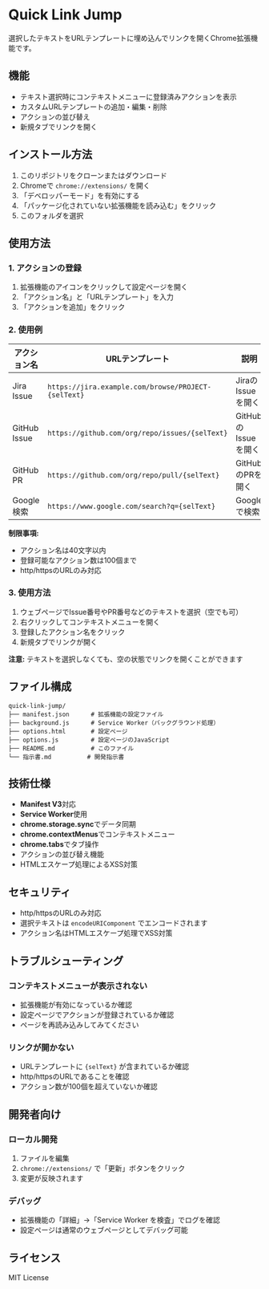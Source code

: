 # Quick Link Jump

選択したテキストをURLテンプレートに埋め込んでリンクを開くChrome拡張機能です。

## 機能

- テキスト選択時にコンテキストメニューに登録済みアクションを表示
- カスタムURLテンプレートの追加・編集・削除
- アクションの並び替え
- 新規タブでリンクを開く

## インストール方法

1. このリポジトリをクローンまたはダウンロード
2. Chromeで `chrome://extensions/` を開く
3. 「デベロッパーモード」を有効にする
4. 「パッケージ化されていない拡張機能を読み込む」をクリック
5. このフォルダを選択

## 使用方法

### 1. アクションの登録

1. 拡張機能のアイコンをクリックして設定ページを開く
2. 「アクション名」と「URLテンプレート」を入力
3. 「アクションを追加」をクリック

### 2. 使用例

| アクション名 | URLテンプレート | 説明 |
|------------|----------------|------|
| Jira Issue | `https://jira.example.com/browse/PROJECT-{selText}` | JiraのIssueを開く |
| GitHub Issue | `https://github.com/org/repo/issues/{selText}` | GitHubのIssueを開く |
| GitHub PR | `https://github.com/org/repo/pull/{selText}` | GitHubのPRを開く |
| Google検索 | `https://www.google.com/search?q={selText}` | Googleで検索 |

**制限事項:**
- アクション名は40文字以内
- 登録可能なアクション数は100個まで
- http/httpsのURLのみ対応

### 3. 使用方法

1. ウェブページでIssue番号やPR番号などのテキストを選択（空でも可）
2. 右クリックしてコンテキストメニューを開く
3. 登録したアクション名をクリック
4. 新規タブでリンクが開く

**注意:** テキストを選択しなくても、空の状態でリンクを開くことができます

## ファイル構成

```
quick-link-jump/
├── manifest.json      # 拡張機能の設定ファイル
├── background.js      # Service Worker（バックグラウンド処理）
├── options.html       # 設定ページ
├── options.js         # 設定ページのJavaScript
├── README.md          # このファイル
└── 指示書.md          # 開発指示書
```

## 技術仕様

- **Manifest V3**対応
- **Service Worker**使用
- **chrome.storage.sync**でデータ同期
- **chrome.contextMenus**でコンテキストメニュー
- **chrome.tabs**でタブ操作
- アクションの並び替え機能
- HTMLエスケープ処理によるXSS対策

## セキュリティ

- http/httpsのURLのみ対応
- 選択テキストは `encodeURIComponent` でエンコードされます
- アクション名はHTMLエスケープ処理でXSS対策

## トラブルシューティング

### コンテキストメニューが表示されない
- 拡張機能が有効になっているか確認
- 設定ページでアクションが登録されているか確認
- ページを再読み込みしてみてください

### リンクが開かない
- URLテンプレートに `{selText}` が含まれているか確認
- http/httpsのURLであることを確認
- アクション数が100個を超えていないか確認

## 開発者向け

### ローカル開発
1. ファイルを編集
2. `chrome://extensions/` で「更新」ボタンをクリック
3. 変更が反映されます

### デバッグ
- 拡張機能の「詳細」→「Service Worker を検査」でログを確認
- 設定ページは通常のウェブページとしてデバッグ可能

## ライセンス

MIT License 